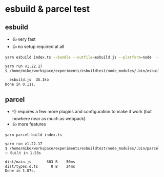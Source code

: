 # esbuild & parcel test

## esbuild

* 👍 very fast
* 👍 no setup required at all

```bash
yarn esbuild index.ts --bundle --outfile=esbuild.js --platform=node  --target=node12 --minify

yarn run v1.22.17
$ /home/mike/workspace/experiments/esbuildtest/node_modules/.bin/esbuild index.ts --bundle --outfile=esbuild.js --platform=node --target=node12 --minify

  esbuild.js  35.1kb
Done in 0.11s.
```

## parcel

* 👎 requires a few more plugins and configuration to make it work (but nowhere near as much as webpack)
* 👍 more features

```bash
yarn parcel build index.ts

yarn run v1.22.17
$ /home/mike/workspace/experiments/esbuildtest/node_modules/.bin/parcel build index.ts
✨ Built in 1.53s

dist/main.js       603 B    50ms
dist/types.d.ts      0 B    24ms
Done in 1.87s.
```